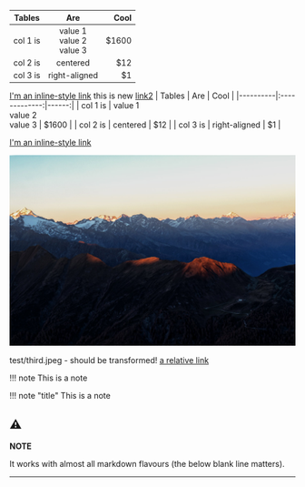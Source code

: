 | Tables   |      Are      |  Cool |
|----------|:-------------:|------:|
| col 1 is |  value 1 <br /> value 2 <br /> value 3  | $1600 |
| col 2 is |    centered   |   $12 |
| col 3 is | right-aligned |    $1 |

[I'm an inline-style link](https://www.evil.com)
this is new
<a href="https://www.evil.com">link2</a>
| Tables   |      Are      |  Cool |
|----------|:-------------:|------:|
| col 1 is |  value 1 <br /> value 2 <br /> value 3  | $1600 |
| col 2 is |    centered   |   $12 |
| col 3 is | right-aligned |    $1 |

[I'm an inline-style link](https://www.evil.com)

![Image of Yaktocat](./third.jpeg)

test/third.jpeg - should be transformed!
[a relative link](test/third.jpeg)


!!! note
This is a note

!!! note "title"
This is a note

:warning:
---
**NOTE**

It works with almost all markdown flavours (the below blank line matters).

---
